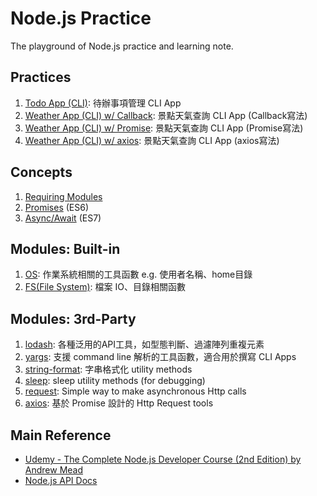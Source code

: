 # Node.js Practice

The playground of Node.js practice and learning note.


## Practices
1. [Todo App (CLI)](./practice/todo-app-cli): 待辦事項管理 CLI App
1. [Weather App (CLI) w/ Callback](./practice/weather-app-cli): 景點天氣查詢 CLI App (Callback寫法)
1. [Weather App (CLI) w/ Promise](./practice/weather-app-cli-promise): 景點天氣查詢 CLI App (Promise寫法)
1. [Weather App (CLI) w/ axios](./practice/weather-app-cli-axios): 景點天氣查詢 CLI App (axios寫法)


## Concepts
1. [Requiring Modules](./practice/requiring-modules)
1. [Promises](./practice/promises) (ES6)
1. [Async/Await](./practice/async-await) (ES7)


## Modules: Built-in
1. [OS](./module-note/os.md): 作業系統相關的工具函數 e.g. 使用者名稱、home目錄
1. [FS(File System)](./module-note/fs.md): 檔案 IO、目錄相關函數


## Modules: 3rd-Party
1. [lodash](./module-note/lodash.md): 各種泛用的API工具，如型態判斷、過濾陣列重複元素
1. [yargs](./module-note/yargs.md): 支援 command line 解析的工具函數，適合用於撰寫 CLI Apps
1. [string-format](./module-note/string-format.md): 字串格式化 utility methods
1. [sleep](./module-note/sleep.md): sleep utility methods (for debugging)
1. [request](./module-note/request.md): Simple way to make asynchronous Http calls 
1. [axios](./module-note/axios.md): 基於 Promise 設計的 Http Request tools


## Main Reference
* [Udemy - The Complete Node.js Developer Course (2nd Edition) by Andrew Mead](https://www.udemy.com/the-complete-nodejs-developer-course-2/)
* [Node.js API Docs](https://nodejs.org/dist/latest-v8.x/docs/api/)
